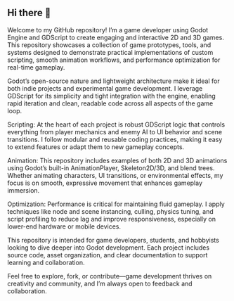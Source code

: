 ## Hi there 👋

Welcome to my GitHub repository! I’m a game developer using Godot Engine and GDScript to create engaging and interactive 2D and 3D games. This repository showcases a collection of game prototypes, tools, and systems designed to demonstrate practical implementations of custom scripting, smooth animation workflows, and performance optimization for real-time gameplay.

Godot’s open-source nature and lightweight architecture make it ideal for both indie projects and experimental game development. I leverage GDScript for its simplicity and tight integration with the engine, enabling rapid iteration and clean, readable code across all aspects of the game loop.

Scripting: At the heart of each project is robust GDScript logic that controls everything from player mechanics and enemy AI to UI behavior and scene transitions. I follow modular and reusable coding practices, making it easy to extend features or adapt them to new gameplay concepts.

Animation: This repository includes examples of both 2D and 3D animations using Godot’s built-in AnimationPlayer, Skeleton2D/3D, and blend trees. Whether animating characters, UI transitions, or environmental effects, my focus is on smooth, expressive movement that enhances gameplay immersion.

Optimization: Performance is critical for maintaining fluid gameplay. I apply techniques like node and scene instancing, culling, physics tuning, and script profiling to reduce lag and improve responsiveness, especially on lower-end hardware or mobile devices.

This repository is intended for game developers, students, and hobbyists looking to dive deeper into Godot development. Each project includes source code, asset organization, and clear documentation to support learning and collaboration.

Feel free to explore, fork, or contribute—game development thrives on creativity and community, and I’m always open to feedback and collaboration.


